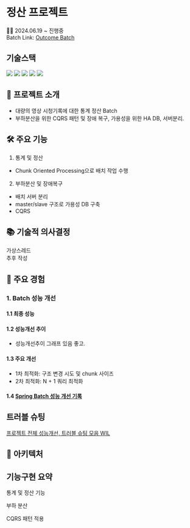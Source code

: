 # 정산 프로젝트
🧑‍💻 2024.06.19 ~ 진행중   
Batch Link: [Outcome Batch](https://github.com/Bryan051/OutcomeBatch)
## 기술스택
<img src="https://img.shields.io/badge/Spring Boot-6DB33F?style=for-the-badge&logo=Spring Boot&logoColor=white"> <img src="https://img.shields.io/badge/MYSQL-4479A1?style=for-the-badge&logo=MYSQL&logoColor=white"> <img src="https://img.shields.io/badge/Docker-2496ED?style=for-the-badge&logo=Docker&logoColor=white"> <img src="https://img.shields.io/badge/Github Actions-2088FF?style=for-the-badge&logo=Github Actions&logoColor=white"> <img src="https://img.shields.io/badge/AWS EC2-FF9900?style=for-the-badge&logo=AWS EC2&logoColor=white">
## 🌱 프로젝트 소개
- 대량의 영상 시청기록에 대한 통계 정산 Batch
- 부하분산을 위한 CQRS 패턴 및 장애 복구, 가용성을 위한 HA DB, 서버분리.
## 🛠️ 주요 기능
1. 통계 및 정산
  - Chunk Oriented Processing으로 배치 작업 수행

2. 부하분산 및 장애복구
  - 배치 서버 분리
  - master/slave 구조로 가용성 DB 구축
  - CQRS



## 📚 기술적 의사결정
가상스레드   
추후 작성
## 🏹 주요 경험
### 1. Batch 성능 개선
#### 1.1 최종 성능
#### 1.2 성능개선 추이
- 성능개선추이 그래프 있음 좋고.
#### 1.3 주요 개선
- 1차 최적화: 구조 변경 시도 및 chunk 사이즈
- 2차 최적화: N + 1 쿼리 최적화
#### 1.4 [Spring Batch 성능 개선 기록](https://uttermost-band-f56.notion.site/Spring-Batch-89d7762014664bf9aae50d72676a143f?pvs=4)


## 트러블 슈팅

[프로젝트 전체 성능개선, 트러블 슈팅 모음 WIL](https://github.com/Bryan051/TIL/tree/main/OutcomeProject)

## 🔎 아키텍처

## 기능구현 요약


통계 및 정산 기능

부하 분산

CQRS 패턴 적용
